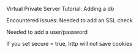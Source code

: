 Virtual Private Server Tutorial: Adding a db

Encountered issues:
Needed to add an SSL check

Needed to add a user/password

If you set secure = true, http will not save cookies